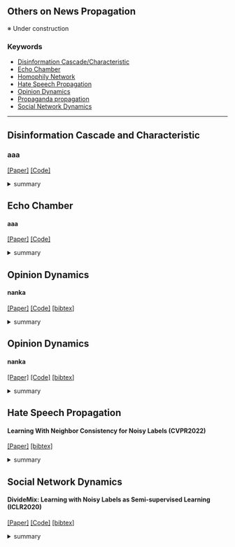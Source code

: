 ## Others on News Propagation
※ Under construction

### Keywords
- [Disinformation Cascade/Characteristic](#disinformation-cascade-and-characteristic)
- [Echo Chamber](#echo-chamber)
- [Homophily Network](#homophily-network)
- [Hate Speech Propagation](#hate-speech-propagtion)
- [Opinion Dynamics](#opinion-dynamics)
- [Propaganda propagation](#propaganda-propagation)
- [Social Network Dynamics](#social-network-dynamics)

---

[//]: # (### Title &#40;Conference or Journal&#41;)

[//]: # ()
[//]: # ([[Paper]]&#40;&#41;)

[//]: # ([[Code]]&#40;&#41;)

[//]: # ([[bibtex]]&#40;&#41;)

[//]: # ()
[//]: # (<details><summary>citation</summary><div>)
[//]: # (<details><summary>summary</summary><div>)

[//]: # (  )
[//]: # (    )

[//]: # (- 調査中
)

[//]: # (    )

[//]: # (  </div></details>  
  )

[//]: # (  ```)

[//]: # (  調査中)

[//]: # (  ```)

[//]: # (- Keywords : `keyword`)

## Disinformation Cascade and Characteristic

### aaa
[[Paper]](https://openaccess.thecvf.com/content/CVPR2022/papers/Li_Selective-Supervised_Contrastive_Learning_With_Noisy_Labels_CVPR_2022_paper.pdf)
[[Code]](https://github.com/ShikunLi/Sel-CL)
<details><summary>summary</summary><div>

- 調査中

</div></details>  

## Echo Chamber

#### aaa
[[Paper]](https://openaccess.thecvf.com/content/CVPR2022/papers/Wang_Scalable_Penalized_Regression_for_Noise_Detection_in_Learning_With_Noisy_CVPR_2022_paper.pdf)
[[Code]](https://github.com/Yikai-Wang/SPR-LNL)

<details>
<summary>summary</summary>
- 調査中
</details>  

## Opinion Dynamics

#### nanka
[[Paper]](https://openaccess.thecvf.com/content/CVPR2022/papers/Sun_PNP_Robust_Learning_From_Noisy_Labels_by_Probabilistic_Noise_Prediction_CVPR_2022_paper.pdf)
[[Code]](https://github.com/NUST-Machine-Intelligence-Laboratory/PNP)
[[bibtex]](https://openaccess.thecvf.com/content/CVPR2022/html/Sun_PNP_Robust_Learning_From_Noisy_Labels_by_Probabilistic_Noise_Prediction_CVPR_2022_paper.html)

<details><summary>summary</summary><div>

- 調査中

</div></details>  

## Opinion Dynamics

#### nanka
[[Paper]](https://openaccess.thecvf.com/content/CVPR2022/papers/Sun_PNP_Robust_Learning_From_Noisy_Labels_by_Probabilistic_Noise_Prediction_CVPR_2022_paper.pdf)
[[Code]](https://github.com/NUST-Machine-Intelligence-Laboratory/PNP)
[[bibtex]](https://openaccess.thecvf.com/content/CVPR2022/html/Sun_PNP_Robust_Learning_From_Noisy_Labels_by_Probabilistic_Noise_Prediction_CVPR_2022_paper.html)

<details><summary>summary</summary><div>

- 調査中

</div></details>  

## Hate Speech Propagation

#### Learning With Neighbor Consistency for Noisy Labels (CVPR2022)

[[Paper]](https://openaccess.thecvf.com/content/CVPR2022/papers/Iscen_Learning_With_Neighbor_Consistency_for_Noisy_Labels_CVPR_2022_paper.pdf)
[[bibtex]](https://openaccess.thecvf.com/content/CVPR2022/html/Iscen_Learning_With_Neighbor_Consistency_for_Noisy_Labels_CVPR_2022_paper.html)

<details><summary>summary</summary><div>

- 調査中

</div></details>  

## Social Network Dynamics

#### DivideMix: Learning with Noisy Labels as Semi-supervised Learning (ICLR2020)

[[Paper]](https://openreview.net/pdf?id=HJgExaVtwr)
[[Code]](https://github.com/LiJunnan1992/DivideMix)
[[bibtex]](https://openreview.net/forum?id=HJgExaVtwr)

<details><summary>summary</summary><div>

- 調査中

</div></details>